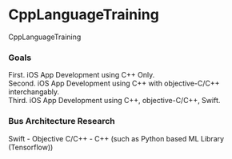 # CppLanguageTraining
CppLanguageTraining

### Goals
First. iOS App Development using C++ Only.  
Second. iOS App Development using C++ with objective-C/C++ interchangably.  
Third. iOS App Development using C++, objective-C/C++, Swift.  

### Bus Architecture Research
Swift - Objective C/C++ - C++ (such as Python based ML Library (Tensorflow))  
